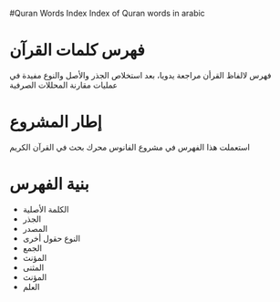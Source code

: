 #Quran Words Index
Index of  Quran words in arabic
# فهرس كلمات القرآن 
فهرس لالفاظ القرأن مراجعة يدويا، بعد استخلاص الجذر والأصل والنوع
مفيدة في عمليات مقارنة المحللات الصرفية
# إطار المشروع
استعملت هذا الفهرس في مشروع الفانوس محرك بحث في القرآن الكريم

# بنية الفهرس
* الكلمة الأصلية
* الجذر
* المصدر
* النوع
حقول أخرى
* الجمع
* المؤنث
* المثنى
* المؤنث
* العلم
